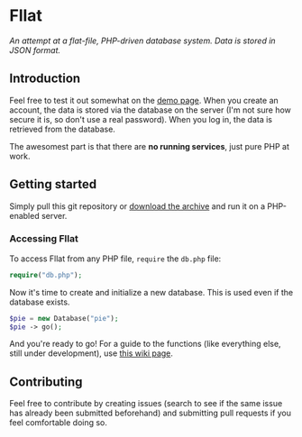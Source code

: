 Fllat
=====

*An attempt at a flat-file, PHP-driven database system. Data is stored in JSON format.*

## Introduction

Feel free to test it out somewhat on the [demo page](http://fllat.lfred.info). When you create an account, the data is stored via the database on the server (I'm not sure how secure it is, so don't use a real password). When you log in, the data is retrieved from the database.

The awesomest part is that there are **no running services**, just pure PHP at work.

## Getting started

Simply pull this git repository or [download the archive](https://github.com/alfredxing/fllat/zipball/master) and run it on a PHP-enabled server.

### Accessing Fllat
To access Fllat from any PHP file, `require` the `db.php` file:
```php
require("db.php");
```

Now it's time to create and initialize a new database. This is used even if the database exists.
```php
$pie = new Database("pie");
$pie -> go();
```

And you're ready to go! For a guide to the functions (like everything else, still under development), use [this wiki page](https://github.com/alfredxing/fllat/wiki/Functions).

## Contributing

Feel free to contribute by creating issues (search to see if the same issue has already been submitted beforehand) and submitting pull requests if you feel comfortable doing so.

